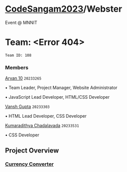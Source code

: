 # [CodeSangam2023](https://sac.mnnit.ac.in/codesangam)/Webster

Event @ MNNIT

# Team: <Error 404>

`Team ID: 108`

### Members

[Aryan 10](https://github.com/Aryan10)
`20233265`

• Team Leader, Project Manager, Website Administrator

• JavaScript Lead Developer, HTML/CSS Developer

[Vansh Gupta](https://github.com/Vansh07Gupta)
`20233303`

• HTML Lead Developer, CSS Developer

[Kumaradithya Chadalavada](https://github.com/clashking9999)
`20233531`

• CSS Developer


## Project Overview

### [Currency Converter](https://webster-error404.glitch.me)

